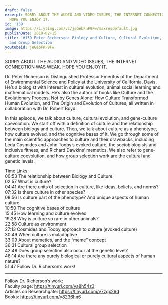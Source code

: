 ```yaml
---
draft: false
excerpt: SORRY ABOUT THE AUDIO AND VIDEO ISSUES, THE INTERNET CONNECTION WAS WEAK.
  HOPE YOU ENJOY IT.
id: '139'
image: https://i.ytimg.com/vi/jeGebFnF9Fw/maxresdefault.jpg
publishDate: 2019-02-15
title: '#139 Peter Richerson: Biology and Culture, Cultural Evolution, Cognition,
  and Group Selection'
youtubeid: jeGebFnF9Fw
---
```

<div class="timelinks">

SORRY ABOUT THE AUDIO AND VIDEO ISSUES, THE INTERNET CONNECTION WAS WEAK. HOPE YOU ENJOY IT.

Dr. Peter Richerson is Distinguished Professor Emeritus of the Department of Environmental Science and Policy at the University of California, Davis. He’s a biologist with interest in cultural evolution, animal social learning and mathematical models. He’s also the author of books like Culture and the Evolutionary Process, Not by Genes Alone: How Culture Transformed Human Evolution, and The Origin and Evolution of Cultures, all written in collaboration with Dr. Robert Boyd.

In this episode, we talk about culture, cultural evolution, and gene-culture coevolution. We start off with a definition of culture and the relationship between biology and culture. Then, we talk about culture as a phenotype, how culture evolved, and the cognitive bases of it. We go through some of the main scientific approaches to culture and their drawbacks, including Leda Cosmides and John Tooby’s evoked culture, the sociobiologists and inclusive fitness, and Richard Dawkins’ memetics. We also refer to gene-culture coevolution, and how group selection work are the cultural and genetic levels.

Time Links:  
<time>00:53</time> The relationship between Biology and Culture  
<time>02:57</time> What is culture?                             
<time>04:41</time> Are there units of selection in culture, like ideas, beliefs, and norms?              
<time>07:32</time> Is there culture in other species?            
<time>08:56</time> Is culture part of the phenotype? And unique aspects of human culture   
<time>10:50</time> The cognitive bases of culture        
<time>15:45</time> How learning and culture evolved         
<time>19:28</time> Why is culture so rare in other animals?      
<time>22:58</time> Culture as environment  
<time>27:13</time> Cosmides and Tooby approach to culture (evoked culture)  
<time>30:49</time> When culture is maladaptive  
<time>33:09</time> About memetics, and the “meme” concept  
<time>36:31</time> Cultural group selection  
<time>42:48</time> Does group selection also occur at the genetic level?  
<time>48:14</time> Are there any purely biological or purely cultural aspects of human nature?  
<time>51:47</time> Follow Dr. Richerson’s work!

---

Follow Dr. Richerson’s work:  
Faculty page: https://tinyurl.com/ya8h54z3  
Articles on Researchgate: https://tinyurl.com/y7zgx29d  
Books: https://tinyurl.com/y8236hn6
</div>

